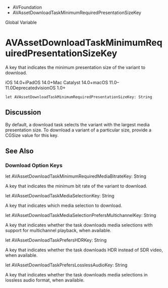 

- AVFoundation
-  AVAssetDownloadTaskMinimumRequiredPresentationSizeKey 

Global Variable

# AVAssetDownloadTaskMinimumRequiredPresentationSizeKey

A key that indicates the minimum presentation size of the variant to download.

iOS 14.0+iPadOS 14.0+Mac Catalyst 14.0+macOS 11.0–11.0DeprecatedvisionOS 1.0+

``` source
let AVAssetDownloadTaskMinimumRequiredPresentationSizeKey: String
```

## Discussion

By default, a download task selects the variant with the largest media presentation size. To download a variant of a particular size, provide a CGSize value for this key.

## See Also

### Download Option Keys

let AVAssetDownloadTaskMinimumRequiredMediaBitrateKey: String

A key that indicates the minimum bit rate of the variant to download.

let AVAssetDownloadTaskMediaSelectionKey: String

A key that indicates which media selection to download.

let AVAssetDownloadTaskMediaSelectionPrefersMultichannelKey: String

A key that indicates whether the task downloads media selections with support for multichannel playback, when available.

let AVAssetDownloadTaskPrefersHDRKey: String

A key that indicates whether the task downloads HDR instead of SDR video, when available.

let AVAssetDownloadTaskPrefersLosslessAudioKey: String

A key that indicates whether the task downloads media selections in lossless audio format, when available.

